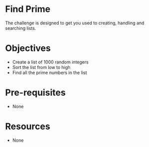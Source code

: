 # Find Prime

The challenge is designed to get you used to creating, handling and searching lists. 

# Objectives

  + Create a list of 1000 random integers
  + Sort the list from low to high
  + Find all the prime numbers in the list

# Pre-requisites

  + None

# Resources

  + None
